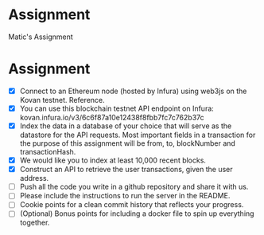 # Assignment
Matic's Assignment

# Assignment

- [x] Connect to an Ethereum node (hosted by Infura) using web3js on the Kovan testnet. Reference. 
- [x] You can use this blockchain testnet API endpoint on Infura: kovan.infura.io/v3/6c6f87a10e12438f8fbb7fc7c762b37c
- [x] Index the data in a database of your choice that will serve as the datastore for the API requests. Most important fields in a transaction for the purpose of this assignment will be from, to, blockNumber and transactionHash.
- [x] We would like you to index at least 10,000 recent blocks.
- [x] Construct an API to retrieve the user transactions, given the user address.
- [ ] Push all the code you write in a github repository and share it with us. 
- [ ] Please include the instructions to run the server in the README.
- [ ] Cookie points for a clean commit history that reflects your progress.
- [ ] (Optional) Bonus points for including a docker file to spin up everything together.
